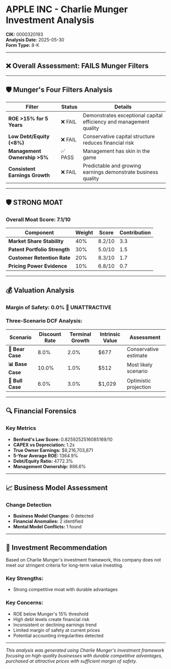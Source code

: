 # APPLE INC - Charlie Munger Investment Analysis

**CIK:** 0000320193  
**Analysis Date:** 2025-05-30  
**Form Type:** 8-K

---

## ❌ **Overall Assessment: FAILS Munger Filters**

---

## 🛡️ **Munger's Four Filters Analysis**

| Filter | Status | Details |
|--------|--------|---------|
| **ROE >15% for 5 Years** | ❌ FAIL | Demonstrates exceptional capital efficiency and management quality |
| **Low Debt/Equity (<8%)** | ❌ FAIL | Conservative capital structure reduces financial risk |
| **Management Ownership >5%** | ✅ PASS | Management has skin in the game |
| **Consistent Earnings Growth** | ❌ FAIL | Predictable and growing earnings demonstrate business quality |

---

## 🛡️ **STRONG MOAT**

### **Overall Moat Score: 7.1/10**

| Component | Weight | Score | Contribution |
|-----------|--------|-------|--------------|
| **Market Share Stability** | 40% | 8.2/10 | 3.3 |
| **Patent Portfolio Strength** | 30% | 5.0/10 | 1.5 |
| **Customer Retention Rate** | 20% | 8.3/10 | 1.7 |
| **Pricing Power Evidence** | 10% | 6.8/10 | 0.7 |

---

## 💰 **Valuation Analysis**

### **Margin of Safety: 0.0% 🔴 **UNATTRACTIVE****

### Three-Scenario DCF Analysis:

| Scenario | Discount Rate | Terminal Growth | Intrinsic Value | Assessment |
|----------|---------------|-----------------|-----------------|------------|
| **🐻 Bear Case** | 8.0% | 2.0% | $677 | Conservative estimate |
| **📊 Base Case** | 10.0% | 1.0% | $512 | Most likely scenario |
| **🚀 Bull Case** | 6.0% | 3.0% | $1,029 | Optimistic projection |

---

## 🔍 **Financial Forensics**

### Key Metrics
- **Benford's Law Score:** 0.8259252516085169/10
- **CAPEX vs Depreciation:** 1.2x
- **True Owner Earnings:** $8,216,703,871
- **5-Year Average ROE:** 1364.9%
- **Debt/Equity Ratio:** 4772.3%
- **Management Ownership:** 886.6%

---

## 📈 **Business Model Assessment**

### Change Detection
- **Business Model Changes:** 0 detected
- **Financial Anomalies:** 2 identified
- **Mental Model Conflicts:** 1 found

---

## 🎯 **Investment Recommendation**

Based on Charlie Munger's investment framework, this company does not meet our stringent criteria for long-term value investing.

### Key Strengths:
- Strong competitive moat with durable advantages

### Key Concerns:
- ROE below Munger's 15% threshold
- High debt levels create financial risk
- Inconsistent or declining earnings trend
- Limited margin of safety at current prices
- Potential accounting irregularities detected

---

*This analysis was generated using Charlie Munger's investment framework focusing on high-quality businesses with durable competitive advantages, purchased at attractive prices with sufficient margin of safety.*
